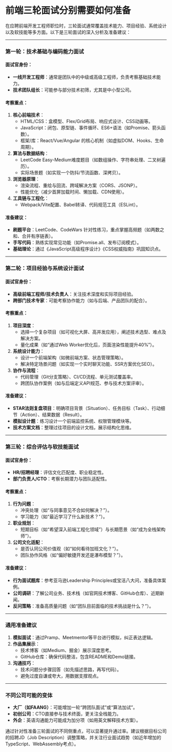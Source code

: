 # 前端三轮面试分别需要如何准备

在应聘前端开发工程师职位时，三轮面试通常覆盖技术能力、项目经验、系统设计以及软技能等多方面。以下是三轮面试的深入分析及准备建议：

---

### **第一轮：技术基础与编码能力面试**
#### **面试官身份**：
- **一线开发工程师**：通常是团队中的中级或高级工程师，负责考察基础技术能力。
- **技术团队组长**：可能参与部分技术初筛，尤其是中小型公司。

#### **考察重点**：
1. **核心前端技术**：
   - HTML/CSS：盒模型、Flex/Grid布局、响应式设计、CSS动画等。
   - JavaScript：闭包、原型链、事件循环、ES6+语法（如Promise、箭头函数）。
   - 框架/库：React/Vue/Angular 的核心机制（如虚拟DOM、Hooks、生命周期）。
2. **算法与数据结构**：
   - LeetCode Easy-Medium难度题目（如数组操作、字符串处理、二叉树遍历）。
   - 实际场景题（如实现一个防抖/节流函数、深拷贝）。
3. **浏览器原理**：
   - 渲染流程、重绘与回流、跨域解决方案（CORS、JSONP）。
   - 性能优化（减少首屏加载时间、懒加载、CDN使用）。
4. **工具链与工程化**：
   - Webpack/Vite配置、Babel转译、代码规范工具（ESLint）。

#### **准备建议**：
- **刷题平台**：LeetCode、CodeWars 针对性练习，重点掌握高频题（如两数之和、合并有序链表）。
- **手写代码**：熟练实现常见功能（如Promise.all、发布订阅模式）。
- **基础理论**：通过《JavaScript高级程序设计》《CSS权威指南》巩固知识点。

---

### **第二轮：项目经验与系统设计面试**
#### **面试官身份**：
- **高级前端工程师/技术负责人**：关注技术深度和实际项目经验。
- **跨部门技术专家**：可能考察协作能力（如与后端、产品团队的配合）。

#### **考察重点**：
1. **项目深度**：
   - 选择一个复杂项目（如可视化大屏、高并发应用），阐述技术选型、难点及解决方案。
   - 量化成果（如“通过Web Worker优化后，页面渲染性能提升40%”）。
2. **系统设计能力**：
   - 设计一个前端架构（如微前端方案、状态管理策略）。
   - 解决特定场景问题（如实现一个实时聊天功能、SSR方案优化SEO）。
3. **协作与流程**：
   - 代码管理（Git分支策略）、CI/CD流程、单元测试覆盖率。
   - 跨团队协作案例（如与后端定义API规范、参与技术方案评审）。

#### **准备建议**：
- **STAR法则复盘项目**：明确项目背景（Situation）、任务目标（Task）、行动细节（Action）、结果数据（Result）。
- **模拟设计题**：练习设计一个前端监控系统、权限管理模块等。
- **技术方案文档**：整理过往项目的设计文档，展示结构化思维。

---

### **第三轮：综合评估与软技能面试**
#### **面试官身份**：
- **HR/招聘经理**：评估文化匹配度、职业稳定性。
- **部门负责人/CTO**：考察长期潜力与团队适配性。

#### **考察重点**：
1. **行为问题**：
   - 冲突处理（如“与同事意见不合如何解决？”）。
   - 学习能力（如“最近学习了什么新技术？”）。
2. **职业规划**：
   - 短期目标（如“希望深入前端工程化领域”）与长期愿景（如“成为全栈架构师”）。
3. **公司文化适配**：
   - 是否认同公司价值观（如“如何看待加班文化？”）。
   - 团队协作风格（如“偏好敏捷开发还是瀑布模型？”）。

#### **准备建议**：
- **行为面试题库**：参考亚马逊Leadership Principles或宝洁八大问，准备具体案例。
- **公司调研**：了解公司业务、技术栈（如官网技术博客、GitHub仓库）、近期新闻。
- **反问策略**：准备高质量问题（如“团队目前面临的技术挑战是什么？”）。

---

### **通用准备建议**
1. **模拟面试**：通过Pramp、Meetmentor等平台进行模拟，纠正表达逻辑。
2. **作品集展示**：
   - 技术博客（如Medium、掘金）展示深度思考。
   - GitHub仓库：确保代码整洁，包含README和Demo链接。
3. **沟通技巧**：
   - 技术问题分步骤回答（如先描述思路，再写代码）。
   - 避免过度自谦或夸大，用数据支撑观点。

---

### **不同公司可能的变体**
- **大厂（如FAANG）**：可能增加一轮“跨团队面试”或“算法加试”。
- **初创公司**：CTO直接参与技术终面，更关注全栈能力。
- **外企**：英语沟通能力可能成为加分项（如用英文解释技术方案）。

通过针对性准备三轮面试的不同侧重点，可以显著提升通过率。建议根据目标公司的招聘JD（Job Description）调整策略，并关注行业面试趋势（如近年增加的TypeScript、WebAssembly考点）。